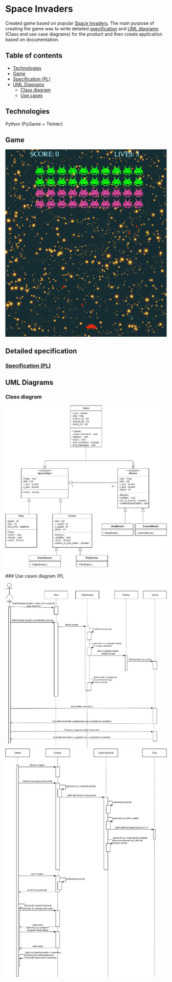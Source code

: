 # Space Invaders
Created game based on popular [Space Invaders](https://en.wikipedia.org/wiki/Space_Invaders). The main purpose of creating the game was to write detailed [specification](https://github.com/Dydek123/SpaceInvaders/blob/master/Specification.pdf) and [UML diagrams](#link) (Class and use case diagrams) for the product and then create application based on documentation.

## Table of contents
* [Technologies](#technologies)
* [Game](#game)
* [Specification (PL)](https://github.com/Dydek123/SpaceInvaders/blob/master/Specification.pdf)
* [UML Diagrams](#uml-diagrams)
    - [Class diagram](#class-diagram)
    - [Use cases](#use-cases-diagram-(PL))



## Technologies
Python (PyGame + Tkinter)

## Game
![Game](./Game.gif)

## Detailed specification
### [Specification (PL)](https://github.com/Dydek123/SpaceInvaders/blob/master/Specification.pdf)

## UML Diagrams
### Class diagram 
<p align="center">
  <img src="Diagrams/Class_diagram.png" />
</p>
### Use cases diagram (PL 
<p align="center">
  <img src="Diagrams/Sequence_1.png" />
  <img src="Diagrams/Sequence_2.png" />
</p>